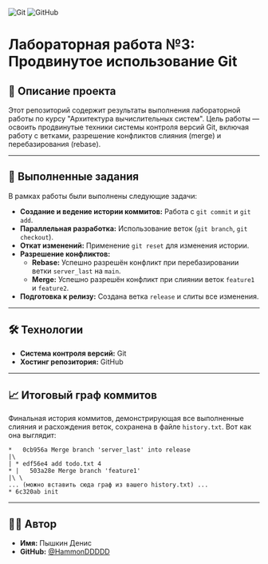 ![Git](https://img.shields.io/badge/GIT-E44C30?style=for-the-badge&logo=git&logoColor=white)
![GitHub](https://img.shields.io/badge/GitHub-100000?style=for-the-badge&logo=github&logoColor=white)
# Лабораторная работа №3: Продвинутое использование Git

## 📖 Описание проекта

Этот репозиторий содержит результаты выполнения лабораторной работы по курсу "Архитектура вычислительных систем". Цель работы — освоить продвинутые техники системы контроля версий Git, включая работу с ветками, разрешение конфликтов слияния (merge) и перебазирования (rebase).

---

## 🚀 Выполненные задания

В рамках работы были выполнены следующие задачи:

-   **Создание и ведение истории коммитов:** Работа с `git commit` и `git add`.
-   **Параллельная разработка:** Использование веток (`git branch`, `git checkout`).
-   **Откат изменений:** Применение `git reset` для изменения истории.
-   **Разрешение конфликтов:**
    -   **Rebase:** Успешно разрешён конфликт при перебазировании ветки `server_last` на `main`.
    -   **Merge:** Успешно разрешён конфликт при слиянии веток `feature1` и `feature2`.
-   **Подготовка к релизу:** Создана ветка `release` и слиты все изменения.

---

## 🛠️ Технологии

-   **Система контроля версий:** Git
-   **Хостинг репозитория:** GitHub

---

## 📈 Итоговый граф коммитов

Финальная история коммитов, демонстрирующая все выполненные слияния и расхождения веток, сохранена в файле `history.txt`. Вот как она выглядит:

```
*   0cb956a Merge branch 'server_last' into release
|\
| * edf56e4 add todo.txt 4
* |   503a28e Merge branch 'feature1'
|\ \
... (можно вставить сюда граф из вашего history.txt) ...
* 6c320ab init
```

---

## 👨‍💻 Автор

-   **Имя:** Пышкин Денис
-   **GitHub:** [@HammonDDDDD](https://github.com/HammonDDDDD)
